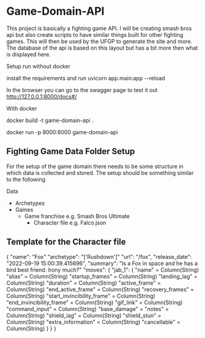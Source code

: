 # Game-Domain-API
This project is basically a fighting game API. I will be creating smash bros api but also create scripts to have similar things built for other fighting games. This will then be used by the UFGP to generate the site and more. The database of the api is based on this layout but has a bit more then what is displayed here.

Setup run without docker

install the requirements and run 
uvicorn app.main:app --reload

In the browser you can go to the swagger page to test it out
http://127.0.0.1:8000/docs#/

With docker

docker build -t game-domain-api .

docker run -p 8000:8000 game-domain-api


## Fighting Game Data Folder Setup

For the setup of the game domain there needs to be some structure in which data is collected and stored. The setup should be something similar to the following

Data
- Archetypes
- Games
    - Game franchise e.g. Smash Bros Ultimate
        - Character file e.g. Falco.json

## Template for the Character file

{   "name": "Fox"
    "archetype": "['Rushdown']"
    "url": "/fox",
    "release_date": "2022-09-19 15:00:39.415696",
    "summary": "Is a Fox in space and he has a bird best friend. Irony much?"
    "moves": {
        "jab_1": {
            "name" = Column(String)
            "alias" = Column(String)
            "startup_frames" = Column(String)
            "landing_lag" = Column(String)
            "duration" = Column(String)
            "active_frame" = Column(String)
            "end_active_frame" = Column(String)
            "recovery_frames" = Column(String)
            "start_invincibility_frame" = Column(String)
            "end_invincibility_frame" = Column(String)
            "gif_link" = Column(String)
            "command_input" = Column(String)
            "base_damage" = 
            "notes" = Column(String)
            "shield_lag" = Column(String)
            "shield_stun" = Column(String)
            "extra_information" = Column(String)
            "cancellable" = Column(String)
        }
    }
}
